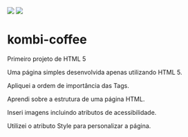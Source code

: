 <img src="https://www.vhv.rs/dpng/d/127-1271088_html5-course-training-content-details-dainese-vector-hd.png">
<img src="https://i.postimg.cc/wvdG4fZs/logo-kombi-coffee.png">

# kombi-coffee
Primeiro projeto de HTML 5
<p> Uma página simples desenvolvida apenas utilizando HTML 5.</p>
<p>Apliquei a ordem de importância das Tags.</p>
<p>Aprendi sobre a estrutura de uma página HTML.</p>
<p>Inseri imagens incluindo atributos de acessibilidade.</p>
<p>Utilizei o atributo Style para personalizar a página.</p>
